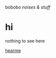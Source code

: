 bobobo
*noises & stuff*

# hi

nothing to see here


[hearme](https://bobobo-git.github.io/hearme/)
